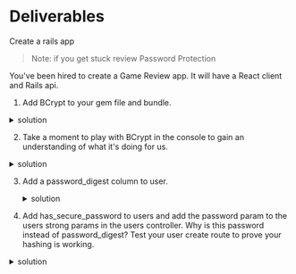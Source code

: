 
# Deliverables
Create a rails app 

>Note: if you get stuck review Password Protection

You've been hired to create a Game Review app. It will have a React client and Rails api. 

1. Add BCrypt to your gem file and bundle.
 <details>
      <summary>
        solution 
      </summary>
      <hr/>
        gem 'bcrypt', '~> 3.1.7'
      <hr/>
 </details>

2. Take a moment to play with BCrypt in the console to gain an understanding of what it's doing for us. 

 <details>
      <summary>
        solution 
      </summary>
      <hr/>
      <img src="assets/bcyrpt_test.png" alt="bcyrpt" style="margin-right: 10px;" />
      <hr/>
 </details>


3. Add a password_digest column to user.


   <details>
      <summary>
        solution 
      </summary>
      <hr/>
      <img src="assets/password_digest.png" alt="password digest" style="margin-right: 10px;" />
      <hr/>
 </details>

 4. Add has_secure_password to users and add the password param to the users strong params in the users controller. Why is this password instead of password_digest? Test your user create route to prove your hashing is working.


   <details>
      <summary>
        solution 
      </summary>
      <hr/>
      <img src="assets/secure_password.png" alt="secure password" style="margin-right: 10px;" />
      <hr/>
 </details>